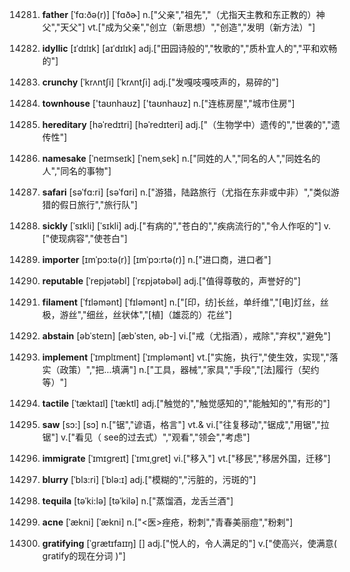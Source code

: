 14281. **father**
[ˈfɑ:ðə(r)]  [ˈfɑðɚ]
n.["父亲","祖先","（尤指天主教和东正教的）神父","天父"]  vt.["成为父亲","创立（新思想）","创造","发明（新方法）"]  

14282. **idyllic**
[ɪˈdɪlɪk]  [aɪˈdɪlɪk]
adj.["田园诗般的","牧歌的","质朴宜人的","平和欢畅的"]  

14283. **crunchy**
[ˈkrʌntʃi]  [ˈkrʌntʃi]
adj.["发嘎吱嘎吱声的，易碎的"]  

14284. **townhouse**
['taʊnhaʊz]  ['taʊnhaʊz]
n.["连栋房屋","城市住房"]  

14285. **hereditary**
[həˈredɪtri]  [həˈredɪteri]
adj.["（生物学中）遗传的","世袭的","遗传性"]  

14286. **namesake**
[ˈneɪmseɪk]  [ˈnemˌsek]
n.["同姓的人","同名的人","同姓名的人","同名的事物"]  

14287. **safari**
[səˈfɑ:ri]  [səˈfɑri]
n.["游猎，陆路旅行（尤指在东非或中非）","类似游猎的假日旅行","旅行队"]  

14288. **sickly**
[ˈsɪkli]  [ˈsɪkli]
adj.["有病的","苍白的","疾病流行的","令人作呕的"]  v.["使现病容","使苍白"]  

14289. **importer**
[ɪmˈpɔ:tə(r)]  [ɪmˈpɔ:rtə(r)]
n.["进口商，进口者"]  

14290. **reputable**
[ˈrepjətəbl]  [ˈrɛpjətəbəl]
adj.["值得尊敬的，声誉好的"]  

14291. **filament**
[ˈfɪləmənt]  [ˈfɪləmənt]
n.["[印，纺]长丝，单纤维","[电]灯丝，丝极，游丝","细丝，丝状体","[植]（雄蕊的）花丝"]  

14292. **abstain**
[əbˈsteɪn]  [æbˈsten, əb-]
vi.["戒（尤指酒），戒除","弃权","避免"]  

14293. **implement**
[ˈɪmplɪment]  [ˈɪmpləmənt]
vt.["实施，执行","使生效，实现","落实（政策）","把…填满"]  n.["工具，器械","家具","手段","[法]履行（契约等）"]  

14294. **tactile**
[ˈtæktaɪl]  [ˈtæktl]
adj.["触觉的","触觉感知的","能触知的","有形的"]  

14295. **saw**
[sɔ:]  [sɔ]
n.["锯","谚语，格言"]  vt.& vi.["往复移动","锯成","用锯","拉锯"]  v.["看见（ see的过去式）","观看","领会","考虑"]  

14296. **immigrate**
[ˈɪmɪgreɪt]  [ˈɪmɪˌɡret]
vi.["移入"]  vt.["移民","移居外国，迁移"]  

14297. **blurry**
[ˈblɜ:ri]  [ˈblə:ɪ]
adj.["模糊的","污脏的，污斑的"]  

14298. **tequila**
[təˈki:lə]  [təˈkilə]
n.["蒸馏酒，龙舌兰酒"]  

14299. **acne**
[ˈækni]  [ˈækni]
n.["<医>痤疮，粉刺","青春美丽痘","粉剌"]  

14300. **gratifying**
[ˈgrætɪfaɪɪŋ]  []
adj.["悦人的，令人满足的"]  v.["使高兴，使满意( gratify的现在分词 )"]  

